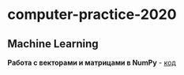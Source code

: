 # computer-practice-2020
## Machine Learning

**Работа с векторами и матрицами в NumPy** - 
[код](https://github.com/patrikeyeva/computer-practice-2020/blob/master/python.py)
